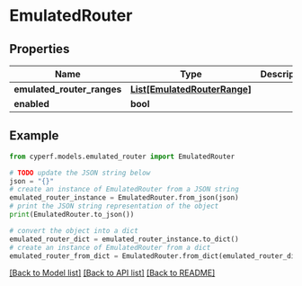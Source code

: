 # EmulatedRouter


## Properties

Name | Type | Description | Notes
------------ | ------------- | ------------- | -------------
**emulated_router_ranges** | [**List[EmulatedRouterRange]**](EmulatedRouterRange.md) |  | 
**enabled** | **bool** |  | 

## Example

```python
from cyperf.models.emulated_router import EmulatedRouter

# TODO update the JSON string below
json = "{}"
# create an instance of EmulatedRouter from a JSON string
emulated_router_instance = EmulatedRouter.from_json(json)
# print the JSON string representation of the object
print(EmulatedRouter.to_json())

# convert the object into a dict
emulated_router_dict = emulated_router_instance.to_dict()
# create an instance of EmulatedRouter from a dict
emulated_router_from_dict = EmulatedRouter.from_dict(emulated_router_dict)
```
[[Back to Model list]](../README.md#documentation-for-models) [[Back to API list]](../README.md#documentation-for-api-endpoints) [[Back to README]](../README.md)



